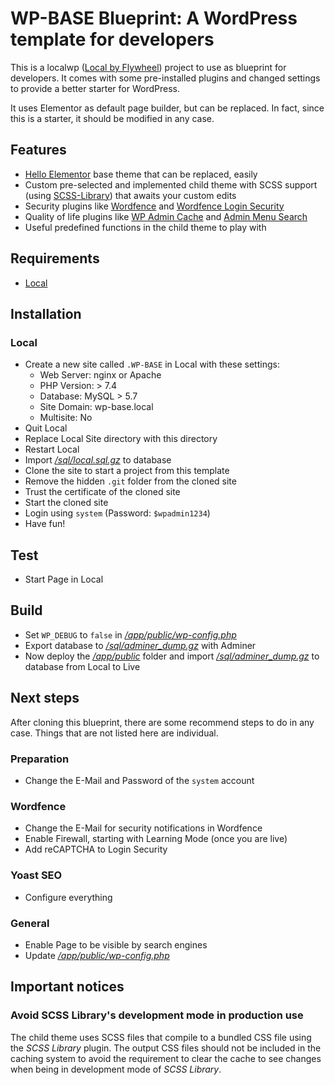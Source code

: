 # WP-BASE Blueprint: A WordPress template for developers

This is a localwp ([Local by Flywheel](https://localwp.com/)) project to use as blueprint for developers. It comes with some pre-installed plugins and changed settings to provide a better starter for WordPress.

It uses Elementor as default page builder, but can be replaced. In fact, since this is a starter, it should be modified in any case.

## Features

- [Hello Elementor](https://wordpress.org/themes/hello-elementor/) base theme that can be replaced, easily
- Custom pre-selected and implemented child theme with SCSS support (using [SCSS-Library](https://wordpress.org/support/plugin/scss-library/)) that awaits your custom edits
- Security plugins like [Wordfence](https://wordpress.org/plugins/wordfence/) and [Wordfence Login Security](https://wordpress.org/plugins/wordfence-login-security/)
- Quality of life plugins like [WP Admin Cache](https://wordpress.org/plugins/wp-admin-cache/) and [Admin Menu Search](https://wordpress.org/plugins/admin-menu-search/)
- Useful predefined functions in the child theme to play with

## Requirements

- [Local](https://localwp.com/)

## Installation

### Local

- Create a new site called `.WP-BASE` in Local with these settings:
  - Web Server: nginx or Apache
  - PHP Version: > 7.4
  - Database: MySQL > 5.7
  - Site Domain: wp-base.local
  - Multisite: No
- Quit Local
- Replace Local Site directory with this directory
- Restart Local
- Import [_/sql/local.sql.gz_](sql/local.sql.gz) to database
- Clone the site to start a project from this template
- Remove the hidden `.git` folder from the cloned site
- Trust the certificate of the cloned site
- Start the cloned site
- Login using `system` (Password: `$wpadmin1234`)
- Have fun!

## Test

- Start Page in Local

## Build

- Set `WP_DEBUG` to `false` in [_/app/public/wp-config.php_](./app/public/wp-config.php)
- Export database to [_/sql/adminer_dump.gz_](./sql/adminer_dump) with Adminer
- Now deploy the [_/app/public_](./app/public) folder and import [_/sql/adminer_dump.gz_](./sql/adminer_dump) to database from Local to Live

## Next steps

After cloning this blueprint, there are some recommend steps to do in any case. Things that are not listed here are individual.

### Preparation

- Change the E-Mail and Password of the `system` account

### Wordfence

- Change the E-Mail for security notifications in Wordfence
- Enable Firewall, starting with Learning Mode (once you are live)
- Add reCAPTCHA to Login Security

### Yoast SEO

- Configure everything

### General

- Enable Page to be visible by search engines
- Update [_/app/public/wp-config.php_](./app/public/wp-config.php)

## Important notices

### Avoid SCSS Library's development mode in production use

The child theme uses SCSS files that compile to a bundled CSS file using the _SCSS Library_ plugin. The output CSS files should not be included in the caching system to avoid the requirement to clear the cache to see changes when being in development mode of _SCSS Library_.
